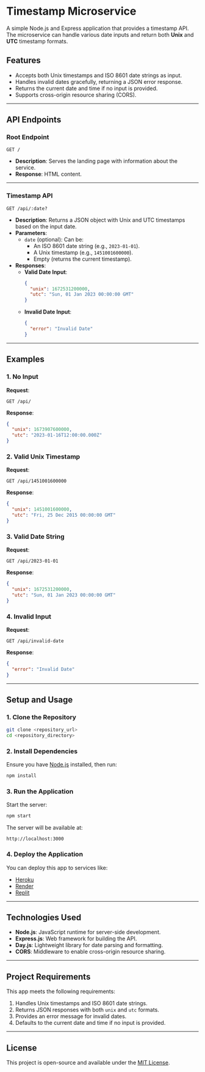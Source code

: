 # **Timestamp Microservice**

A simple Node.js and Express application that provides a timestamp API. The microservice can handle various date inputs and return both **Unix** and **UTC** timestamp formats.

## **Features**
- Accepts both Unix timestamps and ISO 8601 date strings as input.
- Handles invalid dates gracefully, returning a JSON error response.
- Returns the current date and time if no input is provided.
- Supports cross-origin resource sharing (CORS).

---

## **API Endpoints**

### **Root Endpoint**
```http
GET /
```
- **Description**: Serves the landing page with information about the service.
- **Response**: HTML content.

---

### **Timestamp API**
```http
GET /api/:date?
```
- **Description**: Returns a JSON object with Unix and UTC timestamps based on the input date.
- **Parameters**:
  - `date` (optional): Can be:
    - An ISO 8601 date string (e.g., `2023-01-01`).
    - A Unix timestamp (e.g., `1451001600000`).
    - Empty (returns the current timestamp).
- **Responses**:
  - **Valid Date Input**:
    ```json
    {
      "unix": 1672531200000,
      "utc": "Sun, 01 Jan 2023 00:00:00 GMT"
    }
    ```
  - **Invalid Date Input**:
    ```json
    {
      "error": "Invalid Date"
    }
    ```

---

## **Examples**

### 1. **No Input**
**Request**:
```http
GET /api/
```
**Response**:
```json
{
  "unix": 1673907600000,
  "utc": "2023-01-16T12:00:00.000Z"
}
```

### 2. **Valid Unix Timestamp**
**Request**:
```http
GET /api/1451001600000
```
**Response**:
```json
{
  "unix": 1451001600000,
  "utc": "Fri, 25 Dec 2015 00:00:00 GMT"
}
```

### 3. **Valid Date String**
**Request**:
```http
GET /api/2023-01-01
```
**Response**:
```json
{
  "unix": 1672531200000,
  "utc": "Sun, 01 Jan 2023 00:00:00 GMT"
}
```

### 4. **Invalid Input**
**Request**:
```http
GET /api/invalid-date
```
**Response**:
```json
{
  "error": "Invalid Date"
}
```

---

## **Setup and Usage**

### **1. Clone the Repository**
```bash
git clone <repository_url>
cd <repository_directory>
```

### **2. Install Dependencies**
Ensure you have [Node.js](https://nodejs.org/) installed, then run:
```bash
npm install
```

### **3. Run the Application**
Start the server:
```bash
npm start
```
The server will be available at:
```
http://localhost:3000
```

### **4. Deploy the Application**
You can deploy this app to services like:
- [Heroku](https://www.heroku.com/)
- [Render](https://render.com/)
- [Replit](https://replit.com/)

---

## **Technologies Used**
- **Node.js**: JavaScript runtime for server-side development.
- **Express.js**: Web framework for building the API.
- **Day.js**: Lightweight library for date parsing and formatting.
- **CORS**: Middleware to enable cross-origin resource sharing.

---

## **Project Requirements**
This app meets the following requirements:
1. Handles Unix timestamps and ISO 8601 date strings.
2. Returns JSON responses with both `unix` and `utc` formats.
3. Provides an error message for invalid dates.
4. Defaults to the current date and time if no input is provided.

---

## **License**
This project is open-source and available under the [MIT License](LICENSE).

